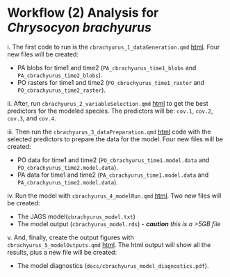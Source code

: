 # Workflow (2) Analysis for *Chrysocyon brachyurus*

  i. The first code to run is the `cbrachyurus_1_dataGeneration.qmd` [html](/hotspots-of-change/code/Chrysocyon%20brachyurus/cbrachyurus_1_dataGeneration.html). Four new files will be created: 
  - PA blobs for time1 and time2 (`PA_cbrachyurus_time1_blobs` and `PA_cbrachyurus_time2_blobs`).  
  - PO rasters for time1 and time2 (`PO_cbrachyurus_time1_raster` and `PO_cbrachyurus_time2_raster`).  

  ii. After, run `cbrachyurus_2_variableSelection.qmd` [html](/hotspots-of-change/code/Chrysocyon%20brachyurus/cbrachyurus_2_variableSelection.html) to get the best predictors for the modeled species. The predictors will be: `cov.1`, `cov.2`, `cov.3`, and `cov.4`.  

  iii. Then run the `cbrachyurus_3_dataPreparation.qmd` [html](/hotspots-of-change/code/Chrysocyon%20brachyurus/cbrachyurus_3_dataPreparation.html) code with the selected predictors to prepare the data for the model. Four new files will be created:    
  - PO data for time1 and time2 (`PO_cbrachyurus_time1.model.data` and `PO_cbrachyurus_time2.model.data`).  
  - PA data for time1 and time2 (`PA_cbrachyurus_time1.model.data` and `PA_cbrachyurus_time2.model.data`).  
  
  iv. Run the model with `cbrachyurus_4_modelRun.qmd` [html](/hotspots-of-change/code/Chrysocyon%20brachyurus/cbrachyurus_4_modelRun.html). Two new files will be created:    
  - The JAGS model(`cbrachyurus_model.txt`)  
  - The model output (`cbrachyurus_model.rds`) - ***caution** this is a >5GB file*  
  
  v. And, finally, create the output figures with `cbrachyurus_5_modelOutputs.qmd` [html](/hotspots-of-change/code/Chrysocyon%20brachyurus/cbrachyurus_5_modelOutputs.html). The html output will show all the results, plus a new file will be created:    
  - The model diagnostics (`docs/cbrachyurus_model_diagnostics.pdf`).  

